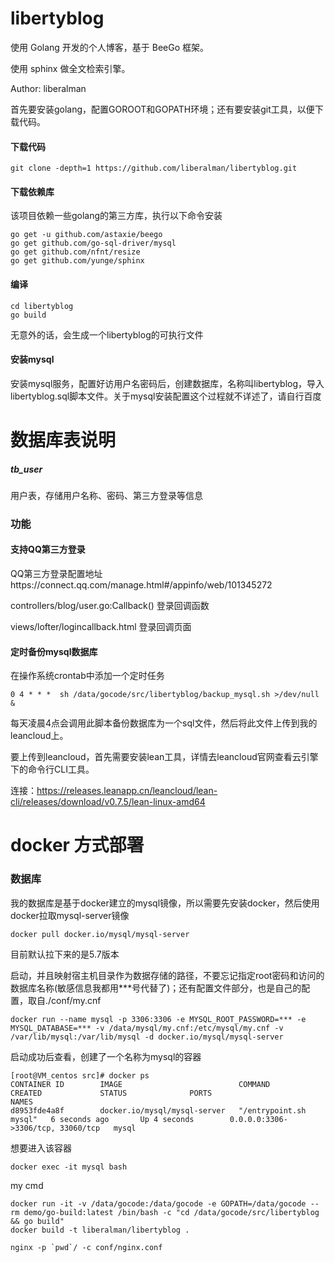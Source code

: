 libertyblog
====

使用 Golang 开发的个人博客，基于 BeeGo 框架。

使用 sphinx 做全文检索引擎。

Author: liberalman

首先要安装golang，配置GOROOT和GOPATH环境；还有要安装git工具，以便下载代码。

#### 下载代码
```
git clone -depth=1 https://github.com/liberalman/libertyblog.git
```
#### 下载依赖库
该项目依赖一些golang的第三方库，执行以下命令安装
```
go get -u github.com/astaxie/beego
go get github.com/go-sql-driver/mysql
go get github.com/nfnt/resize
go get github.com/yunge/sphinx
```

#### 编译
```
cd libertyblog
go build
```
无意外的话，会生成一个libertyblog的可执行文件
#### 安装mysql
安装mysql服务，配置好访用户名密码后，创建数据库，名称叫libertyblog，导入libertyblog.sql脚本文件。关于mysql安装配置这个过程就不详述了，请自行百度








# 数据库表说明

##### tb_user
用户表，存储用户名称、密码、第三方登录等信息

### 功能

#### 支持QQ第三方登录
QQ第三方登录配置地址https://connect.qq.com/manage.html#/appinfo/web/101345272

controllers/blog/user.go:Callback() 登录回调函数

views/lofter/logincallback.html 登录回调页面

#### 定时备份mysql数据库
在操作系统crontab中添加一个定时任务
```
0 4 * * *  sh /data/gocode/src/libertyblog/backup_mysql.sh >/dev/null &
```
每天凌晨4点会调用此脚本备份数据库为一个sql文件，然后将此文件上传到我的leancloud上。

要上传到leancloud，首先需要安装lean工具，详情去leancloud官网查看云引擎下的命令行CLI工具。

连接：https://releases.leanapp.cn/leancloud/lean-cli/releases/download/v0.7.5/lean-linux-amd64




# docker 方式部署

### 数据库

我的数据库是基于docker建立的mysql镜像，所以需要先安装docker，然后使用docker拉取mysql-server镜像
```
docker pull docker.io/mysql/mysql-server
```
目前默认拉下来的是5.7版本

启动，并且映射宿主机目录作为数据存储的路径，不要忘记指定root密码和访问的数据库名称(敏感信息我都用***号代替了)；还有配置文件部分，也是自己的配置，取自./conf/my.cnf
```
docker run --name mysql -p 3306:3306 -e MYSQL_ROOT_PASSWORD=*** -e MYSQL_DATABASE=*** -v /data/mysql/my.cnf:/etc/mysql/my.cnf -v /var/lib/mysql:/var/lib/mysql -d docker.io/mysql/mysql-server
```
启动成功后查看，创建了一个名称为mysql的容器
```
[root@VM_centos src]# docker ps
CONTAINER ID        IMAGE                          COMMAND                  CREATED             STATUS              PORTS                               NAMES
d8953fde4a8f        docker.io/mysql/mysql-server   "/entrypoint.sh mysql"   6 seconds ago       Up 4 seconds        0.0.0.0:3306->3306/tcp, 33060/tcp   mysql
```
想要进入该容器
```
docker exec -it mysql bash
```


my cmd
```
docker run -it -v /data/gocode:/data/gocode -e GOPATH=/data/gocode --rm demo/go-build:latest /bin/bash -c "cd /data/gocode/src/libertyblog && go build"
docker build -t liberalman/libertyblog .

nginx -p `pwd`/ -c conf/nginx.conf
```

